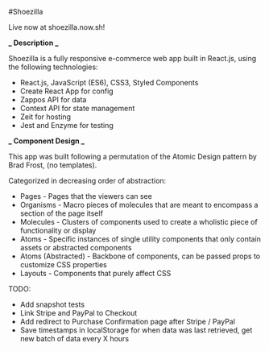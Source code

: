 #Shoezilla

Live now at shoezilla.now.sh!

**_ Description _**

Shoezilla is a fully responsive e-commerce web app built in React.js, using the following technologies:

- React.js, JavaScript (ES6), CSS3, Styled Components
- Create React App for config
- Zappos API for data
- Context API for state management
- Zeit for hosting
- Jest and Enzyme for testing

**_ Component Design _**

This app was built following a permutation of the Atomic Design pattern by Brad Frost, (no templates).

Categorized in decreasing order of abstraction:

- Pages - Pages that the viewers can see
- Organisms - Macro pieces of molecules that are meant to encompass a section of the page itself
- Molecules - Clusters of components used to create a wholistic piece of functionality or display
- Atoms - Specific instances of single utility components that only contain assets or abstracted components
- Atoms (Abstracted) - Backbone of components, can be passed props to customize CSS properties
- Layouts - Components that purely affect CSS

TODO:

- Add snapshot tests
- Link Stripe and PayPal to Checkout
- Add redirect to Purchase Confirmation page after Stripe / PayPal
- Save timestamps in localStorage for when data was last retrieved, get new batch of data every X hours
